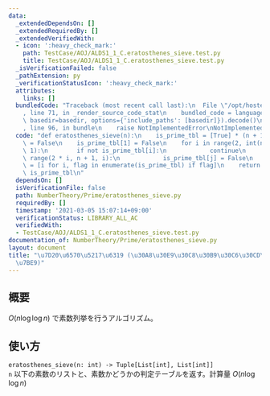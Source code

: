 ```yaml
---
data:
  _extendedDependsOn: []
  _extendedRequiredBy: []
  _extendedVerifiedWith:
  - icon: ':heavy_check_mark:'
    path: TestCase/AOJ/ALDS1_1_C.eratosthenes_sieve.test.py
    title: TestCase/AOJ/ALDS1_1_C.eratosthenes_sieve.test.py
  _isVerificationFailed: false
  _pathExtension: py
  _verificationStatusIcon: ':heavy_check_mark:'
  attributes:
    links: []
  bundledCode: "Traceback (most recent call last):\n  File \"/opt/hostedtoolcache/Python/3.9.7/x64/lib/python3.9/site-packages/onlinejudge_verify/documentation/build.py\"\
    , line 71, in _render_source_code_stat\n    bundled_code = language.bundle(stat.path,\
    \ basedir=basedir, options={'include_paths': [basedir]}).decode()\n  File \"/opt/hostedtoolcache/Python/3.9.7/x64/lib/python3.9/site-packages/onlinejudge_verify/languages/python.py\"\
    , line 96, in bundle\n    raise NotImplementedError\nNotImplementedError\n"
  code: "def eratosthenes_sieve(n):\n    is_prime_tbl = [True] * (n + 1)\n    is_prime_tbl[0]\
    \ = False\n    is_prime_tbl[1] = False\n    for i in range(2, int(n ** 0.5) +\
    \ 1):\n        if not is_prime_tbl[i]:\n            continue\n        for j in\
    \ range(2 * i, n + 1, i):\n            is_prime_tbl[j] = False\n    prime_list\
    \ = [i for i, flag in enumerate(is_prime_tbl) if flag]\n    return prime_list,\
    \ is_prime_tbl\n"
  dependsOn: []
  isVerificationFile: false
  path: NumberTheory/Prime/eratosthenes_sieve.py
  requiredBy: []
  timestamp: '2021-03-05 15:07:14+09:00'
  verificationStatus: LIBRARY_ALL_AC
  verifiedWith:
  - TestCase/AOJ/ALDS1_1_C.eratosthenes_sieve.test.py
documentation_of: NumberTheory/Prime/eratosthenes_sieve.py
layout: document
title: "\u7D20\u6570\u5217\u6319 (\u30A8\u30E9\u30C8\u30B9\u30C6\u30CD\u30B9\u306E\
  \u7BE9)"
---
```


## 概要
$O(n\log \log n)$ で素数列挙を行うアルゴリズム。

## 使い方
`eratosthenes_sieve(n: int) -> Tuple[List[int], List[int]]`  
`n` 以下の素数のリストと、素数かどうかの判定テーブルを返す。計算量 $O(n \log \log n)$
